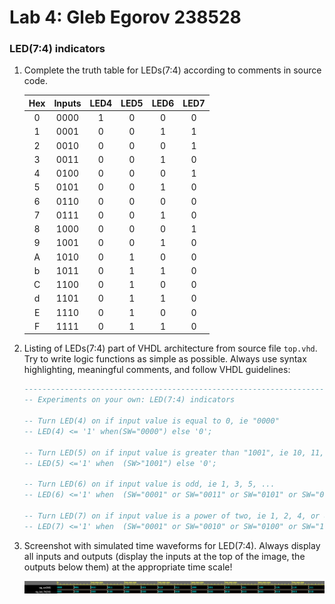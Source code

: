 # Lab 4: Gleb Egorov 238528

### LED(7:4) indicators

1. Complete the truth table for LEDs(7:4) according to comments in source code.

   | **Hex** | **Inputs** | **LED4** | **LED5** | **LED6** | **LED7** |
   | :-: | :-: | :-: | :-: | :-: | :-: |
   | 0 | 0000 | 1| 0| 0| 0|
   | 1 | 0001 | 0| 0| 1| 1|
   | 2 | 0010 | 0| 0| 0| 1|
   | 3 | 0011 | 0| 0| 1| 0|
   | 4 | 0100 | 0| 0| 0| 1|
   | 5 | 0101 | 0| 0| 1| 0|
   | 6 | 0110 | 0| 0| 0| 0|
   | 7 | 0111 | 0| 0| 1| 0|
   | 8 | 1000 | 0| 0| 0| 1|
   | 9 | 1001 | 0| 0| 1| 0|
   | A | 1010 | 0| 1| 0| 0|
   | b | 1011 | 0| 1| 1| 0|
   | C | 1100 | 0| 1| 0| 0|
   | d | 1101 | 0| 1| 1| 0|
   | E | 1110 | 0| 1| 0| 0|
   | F | 1111 | 0| 1| 1| 0|

2. Listing of LEDs(7:4) part of VHDL architecture from source file `top.vhd`. Try to write logic functions as simple as possible. Always use syntax highlighting, meaningful comments, and follow VHDL guidelines:

   ```vhdl
   --------------------------------------------------------------------
   -- Experiments on your own: LED(7:4) indicators

   -- Turn LED(4) on if input value is equal to 0, ie "0000"
   -- LED(4) <= '1' when(SW="0000") else '0';

   -- Turn LED(5) on if input value is greater than "1001", ie 10, 11, 12, ...
   -- LED(5) <='1' when  (SW>"1001") else '0';
   
   -- Turn LED(6) on if input value is odd, ie 1, 3, 5, ...
   -- LED(6) <='1' when  (SW="0001" or SW="0011" or SW="0101" or SW="0111" or SW="1001" or SW="1011" or SW="1101" or SW="1111") else '0';

   -- Turn LED(7) on if input value is a power of two, ie 1, 2, 4, or 8
   -- LED(7) <='1' when  (SW="0001" or SW="0010" or SW="0100" or SW="1000") else '0';
   ```

3. Screenshot with simulated time waveforms for LED(7:4). Always display all inputs and outputs (display the inputs at the top of the image, the outputs below them) at the appropriate time scale!

   ![your figure](https://github.com/GlebEG/digital-electronics-1/blob/main/labs/04-segment/waveform.png)
